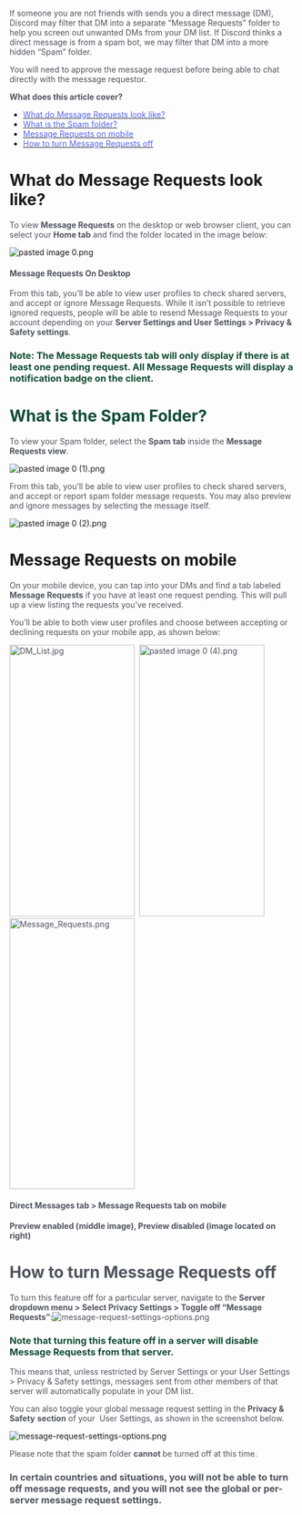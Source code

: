 <p id="docs-internal-guid-b704be2a-7fff-fb55-ecd5-5a1e169dd64f"><span style="color: #4f545c;" data-darkreader-inline-color="">If someone you are not friends with sends you a direct message (DM), Discord may filter that DM into a separate “Message Requests” folder to help you screen out unwanted DMs from your DM list. If Discord thinks</span><span style="color: #4f545c;" data-darkreader-inline-color=""> a direct message is from a spam bot, we may filter that DM into a more hidden “Spam” folder.    </span></p>
<p><span style="color: #4f545c;" data-darkreader-inline-color="">You will need to approve the message request before being able to chat directly with the message requestor.  </span></p>
<p id="docs-internal-guid-571e0869-7fff-bb8e-57f8-3ecf3c771865"><span class="wysiwyg-font-size-large"><strong><span style="color: #4f545c;" data-darkreader-inline-color="">What does this article cover?</span></strong></span></p>
<ul>
    <li><a href="#h_01GSGQB3C28RSFRFMYYV6KWM42" target="_self"><span style="color: #5865f2;" data-darkreader-inline-color="">What do Message Requests look like?</span></a></li>
    <li><a href="#h_01GSGQB9DMM2Q45BPS23N6D9NE" target="_self"><span style="color: #5865f2;" data-darkreader-inline-color="">What is the Spam folder?</span></a></li>
    <li><a href="#h_01GSGQBGSZ42G3ZDVBD1ZV40R3" target="_self"><span style="color: #5865f2;" data-darkreader-inline-color="">Message Requests on mobile</span></a></li>
    <li><a href="#h_01GSGQBPQ3JW1659RJ3S87FF43" target="_self"><span style="color: #5865f2;" data-darkreader-inline-color="">How to turn Message Requests off</span></a></li>
</ul>
<h1 id="h_01GSGQB3C28RSFRFMYYV6KWM42">What do Message Requests look like?</h1>
<p><span id="docs-internal-guid-c45cb860-7fff-507e-8622-8fa9388ddba4" style="color: #4f545c;" data-darkreader-inline-color="">To view <strong>Message Requests</strong> on the desktop or web browser client, you can select your <strong>Home tab</strong> and find the folder located in the image below:</span></p>
<p class="wysiwyg-text-align-center"><img src="https://support.discord.com/hc/article_attachments/17507432347543" alt="pasted image 0.png"></p>
<h4 id="docs-internal-guid-0e294a52-7fff-4223-c284-0e6cb5dced27" class="wysiwyg-text-align-center"><span style="color: #4f545c;" data-darkreader-inline-color="">Message Requests On Desktop</span></h4>
<p><span style="color: #4f545c;" data-darkreader-inline-color=""><span id="docs-internal-guid-9c040444-7fff-7e47-f032-761493bc07e1" style="color: #4f545c;" data-darkreader-inline-color="">From this tab, you’ll be able to view user profiles to check shared servers, and accept or ignore Message Requests. While it isn’t possible to retrieve ignored requests, people will be able to resend Message Requests to your account depending on your <strong>Server Settings and User Settings &gt; Privacy &amp; Safety settings</strong>.</span></span></p>
<h3 id="docs-internal-guid-054dfc88-7fff-a761-aa6c-d2369528c94e"><strong><span style="color: #104c32;" data-darkreader-inline-color="">Note: The Message Requests tab will only display if there is at least one pending request. All Message Requests will display a notification badge on the client.</span></strong></h3>
<h1 id="h_01GSGQB9DMM2Q45BPS23N6D9NE"><strong><span style="color: #104c32;" data-darkreader-inline-color="">What is the Spam Folder?</span></strong></h1>
<p id="docs-internal-guid-0fb461c5-7fff-2573-1ef8-f209c96c0b74"><span style="color: #4f545c;" data-darkreader-inline-color="">To view your Spam folder, select the <strong>Spam</strong> <strong>tab</strong> inside the <strong>Message Requests view</strong>.</span></p>
<p class="wysiwyg-text-align-center"><img src="https://support.discord.com/hc/article_attachments/17507437481623" alt="pasted image 0 (1).png"></p>
<p id="docs-internal-guid-ccc5a42e-7fff-9066-54ba-6f731554beab"><span style="color: #4f545c;" data-darkreader-inline-color="">From this tab, you’ll be able to view user profiles to check shared servers, and accept or report spam folder message requests. You may also preview and ignore messages by selecting the message itself.</span></p>
<p class="wysiwyg-text-align-center"><img src="https://support.discord.com/hc/article_attachments/17507432358039" alt="pasted image 0 (2).png"></p>
<h1 id="h_01GSGQBGSZ42G3ZDVBD1ZV40R3">Message Requests on mobile</h1>
<p id="docs-internal-guid-6347a724-7fff-cd84-b3c7-e30a8dca3d27"><span style="color: #4f545c;" data-darkreader-inline-color="">On your mobile device, you can tap into your DMs and find a tab labeled <strong>Message Requests</strong> if you have at least one request pending. This will pull up a view listing the requests you’ve received.</span></p>
<p><span style="color: #4f545c;" data-darkreader-inline-color=""><span id="docs-internal-guid-9429b5a5-7fff-a245-82f7-1fef56f4b4fe" style="color: #4f545c;" data-darkreader-inline-color="">You’ll be able to both view user profiles and choose between accepting or declining requests on your mobile app, as shown below:</span></span></p>
<p class="wysiwyg-text-align-center"><span style="color: #4f545c;" data-darkreader-inline-color=""><span id="docs-internal-guid-fad3e8b3-7fff-1e5f-d2e6-2096fc0c58b5" style="color: #4f545c;" data-darkreader-inline-color=""><img src="https://lh4.googleusercontent.com/T5LSNzBG_35Bc9qH5dDfR1lcWO1DFcUgo-Y8_W8EjXJRwrwJtqq39pLXkQqiLyPaaOcEZiLUS0qoGkFIwXB2lopnafOMM-kxXCiv0ykoPm_iy0gdDHLhOgJymOEEmBsS05XF1-Ptf1OYUk3obJgJvNE" alt="DM_List.jpg" width="220" height="477">  <img src="https://support.discord.com/hc/article_attachments/17507432359703" alt="pasted image 0 (4).png" width="220" height="477"></span></span><span style="color: #4f545c;" data-darkreader-inline-color=""><span id="docs-internal-guid-74412929-7fff-ed72-50c9-697b345581cb" style="color: #4f545c;" data-darkreader-inline-color=""> <img src="https://support.discord.com/hc/article_attachments/17507432365591" alt="Message_Requests.png" width="220" height="476"></span></span></p>
<h4 id="docs-internal-guid-0241cb41-7fff-7ed1-0cbc-699c184e02c1" class="wysiwyg-text-align-center"><span style="color: #4f545c;" data-darkreader-inline-color="">Direct Messages tab &gt; Message Requests tab on mobile</span></h4>
<h4 id="h_01HA83TR8Z6BH2BVQ6019MVMP2" class="wysiwyg-text-align-center"><span style="color: #4f545c;" data-darkreader-inline-color="">Preview enabled (middle image), Preview disabled (image located on right)</span></h4>
<h1 id="h_01GSGQBPQ3JW1659RJ3S87FF43"><span style="color: #4f545c;" data-darkreader-inline-color="">How to turn Message Requests off</span></h1>
<p class="wysiwyg-text-align-center"><span style="color: #4f545c;" data-darkreader-inline-color=""><span id="docs-internal-guid-9120f491-7fff-dd9f-55a4-0f0420b6a569" style="color: #4f545c;" data-darkreader-inline-color="">To turn this feature off for a particular server, navigate to the <strong>Server dropdown menu &gt; Select Privacy Settings &gt; Toggle off “Message Requests”</strong>:<img src="https://support.discord.com/hc/article_attachments/17507437511575" alt="message-request-settings-options.png"></span></span></p>
<h3 id="docs-internal-guid-a3033e24-7fff-6a6b-f51b-42f44e38563a"><strong><span style="color: #104c32;" data-darkreader-inline-color="">Note that turning this feature off in a server will disable Message Requests from that server.</span></strong></h3>
<p id="docs-internal-guid-c4f39c91-7fff-baf8-1245-b57a3d311531"><span style="color: #4f545c;" data-darkreader-inline-color="">This means that, unless restricted by Server Settings or your User Settings &gt; Privacy &amp; Safety settings, messages sent from other members of that server will automatically populate in your DM list.</span></p>
<p><span style="color: #4f545c;" data-darkreader-inline-color="">You can also toggle your global message request setting in the <strong>Privacy &amp; Safety</strong> <strong>section</strong> of your  User Settings, as shown in the screenshot below.</span></p>
<p class="wysiwyg-text-align-center"><img src="https://support.discord.com/hc/article_attachments/17507437519127" alt="message-request-settings-options.png"></p>
<p id="docs-internal-guid-b1b08e5e-7fff-2a58-e577-e37d262bb095"><span style="color: #4f545c;" data-darkreader-inline-color="">Please note that the spam folder </span><strong><span style="color: #4f545c;" data-darkreader-inline-color="">cannot </span></strong><span style="color: #4f545c;" data-darkreader-inline-color="">be turned off at this time. </span></p>
<h3 id="h_01HA83TR8ZSQNQ10SFMSWHGR63"><span style="color: #4f545c;" data-darkreader-inline-color="">In certain countries and situations, you will not be able to turn off message requests, and you will not see the global or per-server message request settings. </span></h3>